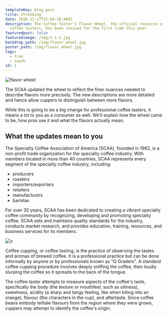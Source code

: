 ```yaml
---
templateKey: blog-post
title: Xtrekking
date: 2016-12-17T15:04:10.000Z
description: The Coffee Taster’s Flavor Wheel, the official resource used by
  coffee tasters, has been revised for the first time this year.
featuredpost: false
featuredimage: /img/t-s-1.jpg
backdrop_path: /img/flavor_wheel.jpg
poster_path: /img/flavor_wheel.jpg
tags:
  - tran
  - south
id: 1
---
```

![flavor wheel](/img/33386526222_8246e9452e_k_1024x1024.jpg)

The SCAA updated the wheel to reflect the finer nuances needed to describe flavors more precisely. The new descriptions are more detailed and hence allow cuppers to distinguish between more flavors.

While this is going to be a big change for professional coffee tasters, it means a lot to you as a consumer as well. We’ll explain how the wheel came to be, how pros use it and what the flavors actually mean.

## What the updates mean to you

The Specialty Coffee Association of America (SCAA), founded in 1982, is a non-profit trade organization for the specialty coffee industry. With members located in more than 40 countries, SCAA represents every segment of the specialty coffee industry, including:

* producers
* roasters
* importers/exporters
* retailers
* manufacturers
* baristas

For over 30 years, SCAA has been dedicated to creating a vibrant specialty coffee community by recognizing, developing and promoting specialty coffee. SCAA sets and maintains quality standards for the industry, conducts market research, and provides education, training, resources, and business services for its members.

![x](/img/10-dinh-nui-cao-nhat-viet-nam.jpg "x")

Coffee cupping, or coffee tasting, is the practice of observing the tastes and aromas of brewed coffee. It is a professional practice but can be done informally by anyone or by professionals known as "Q Graders". A standard coffee cupping procedure involves deeply sniffing the coffee, then loudly slurping the coffee so it spreads to the back of the tongue.

The coffee taster attempts to measure aspects of the coffee's taste, specifically the body (the texture or mouthfeel, such as oiliness), sweetness, acidity (a sharp and tangy feeling, like when biting into an orange), flavour (the characters in the cup), and aftertaste. Since coffee beans embody telltale flavours from the region where they were grown, cuppers may attempt to identify the coffee's origin.
